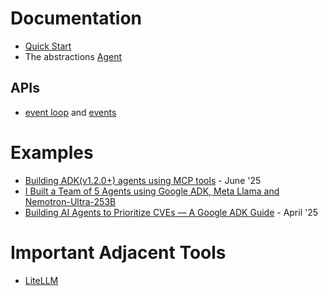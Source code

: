 # Documentation
- [Quick Start](https://google.github.io/adk-docs/get-started/quickstart/)
- The abstractions [Agent](https://google.github.io/adk-docs/agents/)

## APIs
- [event loop](https://google.github.io/adk-docs/runtime/#core-idea-the-event-loop) and [events](https://google.github.io/adk-docs/events/)

# Examples
- [Building ADK(v1.2.0+) agents using MCP tools](https://medium.com/google-cloud/building-adk-v1-2-0-agents-using-mcp-tools-e97fb5e47961) - June '25
- [I Built a Team of 5 Agents using Google ADK, Meta Llama and Nemotron-Ultra-253B](https://generativeai.pub/i-built-a-team-of-5-agents-using-google-adk-meta-llama-and-nemotron-ultra-253b-e243a659b4a7)
- [Building AI Agents to Prioritize CVEs — A Google ADK Guide](https://devsecopsai.today/building-ai-agents-to-prioritize-cves-a-google-adk-guide-dd435de80fdc) - April '25

# Important Adjacent Tools
- [LiteLLM](https://docs.litellm.ai/docs/tutorials/google_adk)
